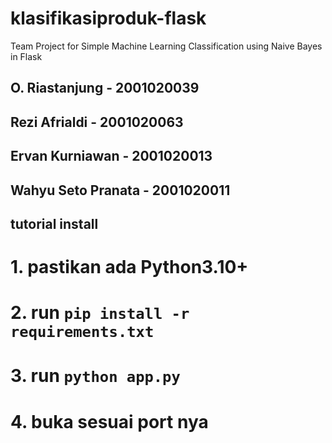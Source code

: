 # klasifikasiproduk-flask
Team Project for Simple Machine Learning Classification using Naive Bayes in Flask

## O. Riastanjung - 2001020039
## Rezi Afrialdi - 2001020063
## Ervan Kurniawan - 2001020013
## Wahyu Seto Pranata - 2001020011


## tutorial install
# 1. pastikan ada Python3.10+
# 2. run ```pip install -r requirements.txt```
# 3. run ```python app.py```
# 4. buka sesuai port nya

